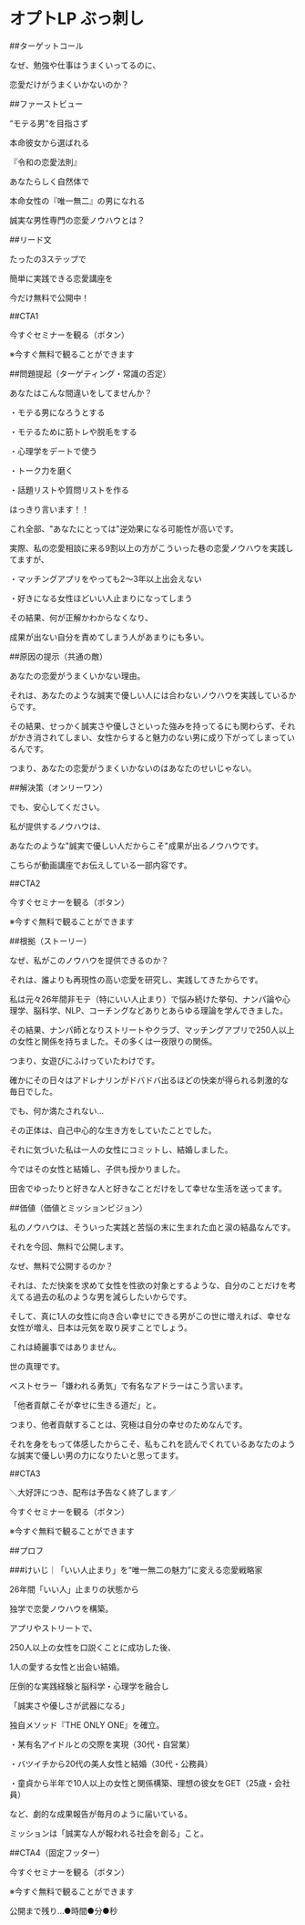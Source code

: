 # オプトLP ぶっ刺し

##ターゲットコール

なぜ、勉強や仕事はうまくいってるのに、

恋愛だけがうまくいかないのか？

##ファーストビュー

“モテる男”を目指さず

本命彼女から選ばれる

『令和の恋愛法則』

あなたらしく自然体で

本命女性の『唯一無二』の男になれる

誠実な男性専門の恋愛ノウハウとは？

##リード文

たったの3ステップで

簡単に実践できる恋愛講座を

今だけ無料で公開中！

##CTA1

今すぐセミナーを観る（ボタン）

※今すぐ無料で観ることができます

##問題提起（ターゲティング・常識の否定）

あなたはこんな間違いをしてませんか？

・モテる男になろうとする

・モテるために筋トレや脱毛をする

・心理学をデートで使う

・トーク力を磨く

・話題リストや質問リストを作る

はっきり言います！！

これ全部、"あなたにとっては"逆効果になる可能性が高いです。

実際、私の恋愛相談に来る9割以上の方がこういった巷の恋愛ノウハウを実践してますが、

・マッチングアプリをやっても2～3年以上出会えない

・好きになる女性ほどいい人止まりになってしまう

その結果、何が正解かわからなくなり、

成果が出ない自分を責めてしまう人があまりにも多い。

##原因の提示（共通の敵）

あなたの恋愛がうまくいかない理由。

それは、あなたのような誠実で優しい人には合わないノウハウを実践しているからです。

その結果、せっかく誠実さや優しさといった強みを持ってるにも関わらず、それがかき消されてしまい、女性からすると魅力のない男に成り下がってしまっているんです。

つまり、あなたの恋愛がうまくいかないのはあなたのせいじゃない。

##解決策（オンリーワン）

でも、安心してください。

私が提供するノウハウは、

あなたのような"誠実で優しい人だからこそ"成果が出るノウハウです。

こちらが動画講座でお伝えしている一部内容です。

##CTA2

今すぐセミナーを観る（ボタン）

※今すぐ無料で観ることができます

##根拠（ストーリー）

なぜ、私がこのノウハウを提供できるのか？

それは、誰よりも再現性の高い恋愛を研究し、実践してきたからです。

私は元々26年間非モテ（特にいい人止まり）で悩み続けた挙句、ナンパ論や心理学、脳科学、NLP、コーチングなどありとあらゆる理論を学んできました。

その結果、ナンパ師となりストリートやクラブ、マッチングアプリで250人以上の女性と関係を持ちました。その多くは一夜限りの関係。

つまり、女遊びにふけっていたわけです。

確かにその日々はアドレナリンがドバドバ出るほどの快楽が得られる刺激的な毎日でした。

でも、何か満たされない…

その正体は、自己中心的な生き方をしていたことでした。

それに気づいた私は一人の女性にコミットし、結婚しました。

今ではその女性と結婚し、子供も授かりました。

田舎でゆったりと好きな人と好きなことだけをして幸せな生活を送ってます。

##価値（価値とミッションビジョン）

私のノウハウは、そういった実践と苦悩の末に生まれた血と涙の結晶なんです。

それを今回、無料で公開します。

なぜ、無料で公開するのか？

それは、ただ快楽を求めて女性を性欲の対象とするような、自分のことだけを考えてる過去の私のような男を減らしたいからです。

そして、真に1人の女性に向き合い幸せにできる男がこの世に増えれば、幸せな女性が増え、日本は元気を取り戻すことでしょう。

これは綺麗事ではありません。

世の真理です。

ベストセラー「嫌われる勇気」で有名なアドラーはこう言います。

「他者貢献こそが幸せに生きる道だ」と。

つまり、他者貢献することは、究極は自分の幸せのためなんです。

それを身をもって体感したからこそ、私もこれを読んでくれているあなたのような誠実で優しい男の力になりたいと思ってます。

##CTA3

＼大好評につき、配布は予告なく終了します／

今すぐセミナーを観る（ボタン）

※今すぐ無料で観ることができます

##プロフ

###けいじ｜「いい人止まり」を“唯一無二の魅力”に変える恋愛戦略家

26年間「いい人」止まりの状態から

独学で恋愛ノウハウを構築。

アプリやストリートで、

250人以上の女性を口説くことに成功した後、

1人の愛する女性と出会い結婚。

圧倒的な実践経験と脳科学・心理学を融合し

「誠実さや優しさが武器になる」

独自メソッド『THE ONLY ONE』を確立。

・某有名アイドルとの交際を実現（30代・自営業）

・バツイチから20代の美人女性と結婚（30代・公務員）

・童貞から半年で10人以上の女性と関係構築、理想の彼女をGET（25歳・会社員）

など、劇的な成果報告が毎月のように届いている。

ミッションは「誠実な人が報われる社会を創る」こと。

##CTA4（固定フッター）

今すぐセミナーを観る（ボタン）

※今すぐ無料で観ることができます

公開まで残り…●時間●分●秒